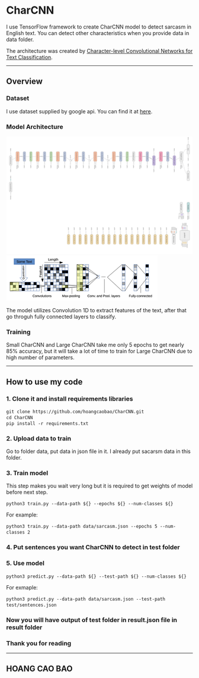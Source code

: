 # CharCNN

I use TensorFlow framework to create CharCNN model to detect sarcasm in English text. You can detect other characteristics when you provide data in data folder. 

The architecture was created by [Character-level Convolutional Networks for Text Classification](https://proceedings.neurips.cc/paper/2015/file/250cf8b51c773f3f8dc8b4be867a9a02-Paper.pdf).

---

## Overview

### Dataset
I use dataset supplied by google api. You can find it at [here](https://storage.googleapis.com/download.tensorflow.org/data/sarcasm.json).

### Model Architecture


![](image/CharCNN-architecture1.png)
![](image/CharCNN-architecture2.png)


The model utilizes Convolution 1D to extract features of the text, after that go throguh fully connected layers to classify.

### Training

Small CharCNN and Large CharCNN take me only 5 epochs to get nearly 85% accuracy, but it will take a lot of time to train for Large CharCNN due to high number of parameters.

---
## How to use my code

### 1. Clone it and install requirements libraries

```
git clone https://github.com/hoangcaobao/CharCNN.git
cd CharCNN
pip install -r requirements.txt
```

### 2. Upload data to train
Go to folder data, put data in json file in it. I already put sacarsm data in this folder.

### 3. Train model
This step makes you wait very long but it is required to get weights of model before next step.
```
python3 train.py --data-path ${} --epochs ${} --num-classes ${}
```
For example:
```
python3 train.py --data-path data/sarcasm.json --epochs 5 --num-classes 2
```

### 4. Put sentences you want CharCNN to detect in test folder

### 5. Use model
```
python3 predict.py --data-path ${} --test-path ${} --num-classes ${}
```
For exmaple:
```
python3 predict.py --data-path data/sarcasm.json --test-path test/sentences.json 
```
### Now you will have output of test folder in result.json file in result folder

### Thank you for reading

---
## HOANG CAO BAO


